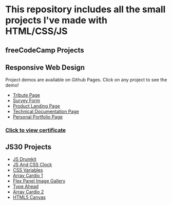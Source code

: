 # This repository includes all the small projects I've made with HTML/CSS/JS

## freeCodeCamp Projects

## Responsive Web Design

Project demos are available on Github Pages.
Click on any project to see the demo!

- [Tribute Page](https://m2tdev.github.io/tribute-page/)
- [Survey Form](https://m2tdev.github.io/survey-form/)
- [Product Landing Page](https://m2tdev.github.io/product-landing-page/)
- [Technical Documentation Page](https://m2tdev.github.io/technical-documentation-page/)
- [Personal Portfolio Page](https://m2tdev.github.io/personal-portfolio-page/)

### [Click to view certificate](https://www.freecodecamp.org/certification/m2tdev/responsive-web-design)

## JS30 Projects

- [JS Drumkit](https://m2tdev.github.io/js-drumkit/)
- [JS And CSS Clock](https://m2tdev.github.io/js-and-css-clock/)
- [CSS Variables](https://m2tdev.github.io/css-variables/)
- [Array Cardio 1](https://m2tdev.github.io/array-cardio-1)
- [Flex Panel Image Gallery](https://m2tdev.github.io/flex-panel-gallery)
- [Type Ahead](https://m2tdev.github.io/type-ahead)
- [Array Cardio 2](https://m2tdev.github.io/array-cardio-2)
- [HTML5 Canvas](https://m2tdev.github.io/html5-canvas)
